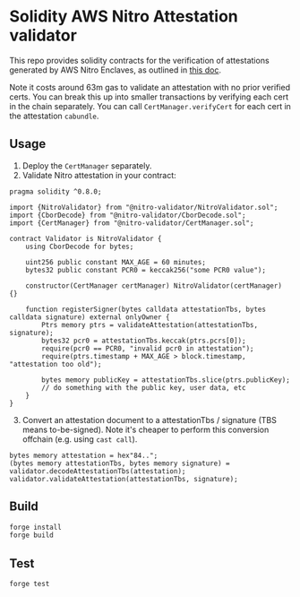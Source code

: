 # Solidity AWS Nitro Attestation validator

This repo provides solidity contracts for the verification of attestations generated by AWS Nitro Enclaves, as outlined in
[this doc](https://github.com/aws/aws-nitro-enclaves-nsm-api/blob/4b851f3006c6fa98f23dcffb2cba03b39de9b8af/docs/attestation_process.md#3-attestation-document-validation).

Note it costs around 63m gas to validate an attestation with no prior verified certs.
You can break this up into smaller transactions by verifying each cert in the chain separately.
You can call `CertManager.verifyCert` for each cert in the attestation `cabundle`.

## Usage

1. Deploy the `CertManager` separately.
2. Validate Nitro attestation in your contract:

```solidity
pragma solidity ^0.8.0;

import {NitroValidator} from "@nitro-validator/NitroValidator.sol";
import {CborDecode} from "@nitro-validator/CborDecode.sol";
import {CertManager} from "@nitro-validator/CertManager.sol";

contract Validator is NitroValidator {
    using CborDecode for bytes;

    uint256 public constant MAX_AGE = 60 minutes;
    bytes32 public constant PCR0 = keccak256("some PCR0 value");
    
    constructor(CertManager certManager) NitroValidator(certManager) {}

    function registerSigner(bytes calldata attestationTbs, bytes calldata signature) external onlyOwner {
        Ptrs memory ptrs = validateAttestation(attestationTbs, signature);
        bytes32 pcr0 = attestationTbs.keccak(ptrs.pcrs[0]);
        require(pcr0 == PCR0, "invalid pcr0 in attestation");
        require(ptrs.timestamp + MAX_AGE > block.timestamp, "attestation too old");

        bytes memory publicKey = attestationTbs.slice(ptrs.publicKey);
        // do something with the public key, user data, etc
    }
}
```
3. Convert an attestation document to a attestationTbs / signature (TBS means to-be-signed).
Note it's cheaper to perform this conversion offchain (e.g. using `cast call`).
```solidity
bytes memory attestation = hex"84..";
(bytes memory attestationTbs, bytes memory signature) = validator.decodeAttestationTbs(attestation);
validator.validateAttestation(attestationTbs, signature);
```

## Build

```sh
forge install
forge build
```

## Test

```sh
forge test
```
